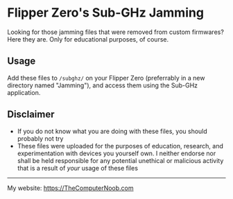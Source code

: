 # Flipper Zero's Sub-GHz Jamming
Looking for those jamming files that were removed from custom firmwares? Here they are. Only for educational purposes, of course.

## Usage
Add these files to `/subghz/` on your Flipper Zero (preferrably in a new directory named "Jamming"), and access them using the Sub-GHz application. 

## Disclaimer
* If you do not know what you are doing with these files, you should probably not try
* These files were uploaded for the purposes of education, research, and experimentation with devices you yourself own. I neither endorse nor shall be held responsible for any potential unethical or malicious activity that is a result of *your* usage of these files

------------

My website: https://TheComputerNoob.com
